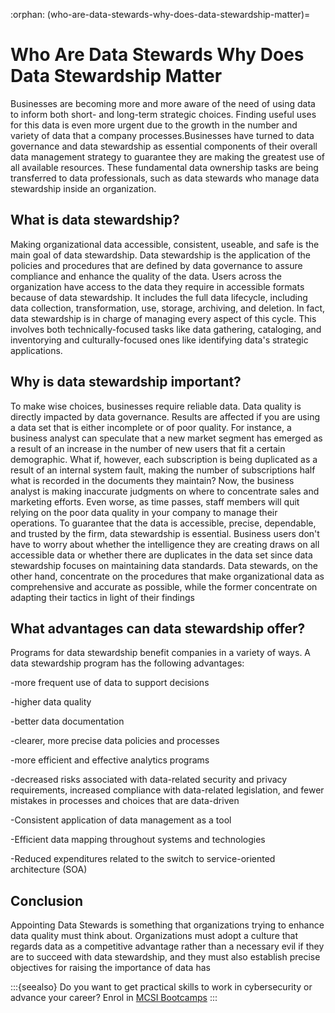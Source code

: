:orphan:
(who-are-data-stewards-why-does-data-stewardship-matter)=
# Who Are Data Stewards Why Does Data Stewardship Matter
 
Businesses are becoming more and more aware of the need of using data to inform both short- and long-term strategic choices. Finding useful uses for this data is even more urgent due to the growth in the number and variety of data that a company processes.Businesses have turned to data governance and data stewardship as essential components of their overall data management strategy to guarantee they are making the greatest use of all available resources. These fundamental data ownership tasks are being transferred to data professionals, such as data stewards who manage data stewardship inside an organization.

## What is data stewardship?

Making organizational data accessible, consistent, useable, and safe is the main goal of data stewardship. Data stewardship is the application of the policies and procedures that are defined by data governance to assure compliance and enhance the quality of the data.
Users across the organization have access to the data they require in accessible formats because of data stewardship. It includes the full data lifecycle, including data collection, transformation, use, storage, archiving, and deletion.
In fact, data stewardship is in charge of managing every aspect of this cycle. This involves both technically-focused tasks like data gathering, cataloging, and inventorying and culturally-focused ones like identifying data's strategic applications.

## Why is data stewardship important?

To make wise choices, businesses require reliable data. Data quality is directly impacted by data governance. Results are affected if you are using a data set that is either incomplete or of poor quality.
For instance, a business analyst can speculate that a new market segment has emerged as a result of an increase in the number of new users that fit a certain demographic. What if, however, each subscription is being duplicated as a result of an internal system fault, making the number of subscriptions half what is recorded in the documents they maintain? Now, the business analyst is making inaccurate judgments on where to concentrate sales and marketing efforts.
Even worse, as time passes, staff members will quit relying on the poor data quality in your company to manage their operations. To guarantee that the data is accessible, precise, dependable, and trusted by the firm, data stewardship is essential.
Business users don't have to worry about whether the intelligence they are creating draws on all accessible data or whether there are duplicates in the data set since data stewardship focuses on maintaining data standards. Data stewards, on the other hand, concentrate on the procedures that make organizational data as comprehensive and accurate as possible, while the former concentrate on adapting their tactics in light of their findings

## What advantages can data stewardship offer?

Programs for data stewardship benefit companies in a variety of ways. A data stewardship program has the following advantages:

-more frequent use of data to support decisions

-higher data quality

-better data documentation

-clearer, more precise data policies and processes

-more efficient and effective analytics programs

-decreased risks associated with data-related security and privacy requirements, increased compliance with data-related legislation, and fewer mistakes in processes and choices that are data-driven

-Consistent application of data management as a tool

-Efficient data mapping throughout systems and technologies

-Reduced expenditures related to the switch to service-oriented architecture (SOA)

## Conclusion

Appointing Data Stewards is something that organizations trying to enhance data quality must think about. Organizations must adopt a culture that regards data as a competitive advantage rather than a necessary evil if they are to succeed with data stewardship, and they must also establish precise objectives for raising the importance of data has

:::{seealso}
Do you want to get practical skills to work in cybersecurity or advance your career? Enrol in [MCSI Bootcamps](https://www.mosse-institute.com/bootcamps.html)
:::